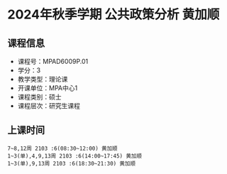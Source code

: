 # 2024年秋季学期 公共政策分析 黄加顺






## 课程信息

- 课程号：MPAD6009P.01
- 学分：3
- 教学类型：理论课
- 开课单位：MPA中心1
- 课程类别：硕士
- 课程层次：研究生课程

## 上课时间

```
7~8,12周 2103 :6(08:30~12:00) 黄加顺
1~3(单),4,9,13周 2103 :6(14:00~17:45) 黄加顺
1~3(单),9,13周 2103 :6(18:30~21:30) 黄加顺
```

